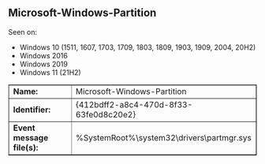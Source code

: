 ## Microsoft-Windows-Partition

Seen on:
* Windows 10 (1511, 1607, 1703, 1709, 1803, 1809, 1903, 1909, 2004, 20H2)
* Windows 2016
* Windows 2019
* Windows 11 (21H2)

<table border="1" class="docutils">
  <tbody>
    <tr>
      <td><b>Name:</b></td>
      <td>Microsoft-Windows-Partition</td>
    </tr>
    <tr>
      <td><b>Identifier:</b></td>
      <td>{412bdff2-a8c4-470d-8f33-63fe0d8c20e2}</td>
    </tr>
    <tr>
      <td><b>Event message file(s):</b></td>
      <td>%SystemRoot%\system32\drivers\partmgr.sys</td>
    </tr>
  </tbody>
</table>

&nbsp;

